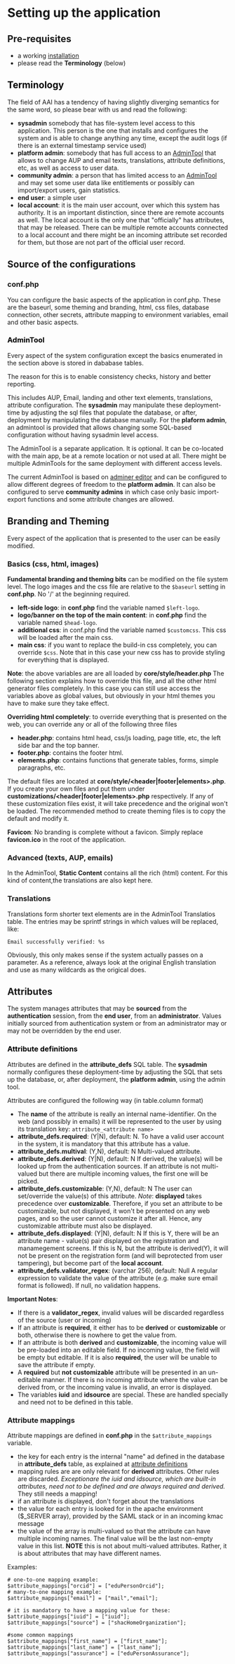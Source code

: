 # Setting up the application

## Pre-requisites
* a working [installation](install.md)
* please read the **Terminology** (below)

## <a name="Terminology" style="color:black">Terminology</a>

The field of AAI has a tendency of having slightly diverging semantics for the same word, so please bear with us and read the following:
* **sysadmin** somebody that has file-system level access to this application. This person is the one that installs and configures the system and is able to change anything any time, except the audit logs (if there is an external timestamp service used)
* **platform admin**: somebody that has full access to an [AdminTool](install.md#AdminTool) that allows to change AUP and email texts, translations, attribute definitions, etc, as well as access to user data.
* **community admin**: a person that has limited access to an [AdminTool](install.md#AdminTool) and may set some user data like entitlements or possibly can import/export users, gain statistics.
* **end user**: a simple user
* **local account**: it is the main user account, over which this system has authority. It is an important distinction, since there are remote accounts as well. The local account is the only one that "officially" has attributes, that may be released. There can be multiple remote accounts connected to a local account and there might be an incoming attribute set recorded for them, but those are not part of the official user record.

## Source of the configurations
### conf.php
You can configure the basic aspects of the application in conf.php. These are the baseurl, some theming and branding, html, css files, database connection, other secrets, attribute mapping to environment variables, email and other basic aspects.

### <a name="AdminTool" style="color:black">AdminTool</a>
Every aspect of the system configuration except the basics enumerated in the section above is stored in dababase tables. 

The reason for this is to enable consistency checks, history and better reporting.

This includes AUP, Email, landing and other text elements, translations, attribute configuration. The **sysadmin** may manipulate these deployment-time by adjusting the sql files that populate the database, or after, deployment by manipulating the database manually. For the **plaform admin**, an admintool is provided that allows changing some SQL-based configuration without having sysadmin level access. 

The AdminTool is a separate application. It is optional. It can be co-located with the main app, be at a remote location or not used at all. There might be multiple AdminTools for the same deployment with different access levels.

The current AdminTool is based on [adminer editor](https://www.adminer.org/en/editor/) and can be configured to allow different degrees of freedom to the **platform admin**. It can also be configured to serve **community admins** in which case only basic import-export functions and some attribute changes are allowed.

## Branding and Theming
Every aspect of the application that is presented to the user can be easily modified. 

### Basics (css, html, images)

**Fundamental branding and theming bits** can be modified on the file system level. The logo images and the css file are relative to the ```$baseurl``` setting in **conf.php**. No '/' at the beginning required.

* **left-side logo**: in **conf.php** find the variable named ```$left-logo```. 
* **logo/banner on the top of the main content**: in **conf.php** find the variable named ```$head-logo```.  
* **additional css**: in conf.php find the variable named ```$customcss```. This css will be loaded after the main css.
* **main css**: if you want to replace the build-in css completely, you can override ```$css```. Note that in this case your new css has to provide styling for everything that is displayed.

**Note**: the above variables are are all loaded by **core/style/header.php** The following section explains how to override this file, and all the other html generator files completely. In this case you can still use access the variables above as global values, but obviously in your html themes you have to make sure they take effect. 

**Overriding html completely**: to override everything that is presented on the web, you can override any or all of the following three files
* **header.php**: contains html head, css/js loading, page title, etc, the left side bar and the top banner. 
* **footer.php**: contains the footer html.
* **elements.php**: contains functions that generate tables, forms, simple paragraphs, etc.

The default files are located at **core/style/<header|footer|elements>.php**. If you create your own files and put them under **customizations/<header|footer|elements>.php** respectively. If any of these customization files exist, it will take precedence and the original won't be loaded. The recommended method to create theming files is to copy the default and modify it.

**Favicon**: No branding is complete without a favicon. Simply replace **favicon.ico** in the root of the application.

### Advanced (texts, AUP, emails)

In the AdminTool, **Static Content** contains all the rich (html) content. For this kind of content,the translations are also kept here.

### Translations

Translations form shorter text elements are in the AdminTool Translatios table. The entries may be sprintf strings in which values will be replaced, like:
```
Email successfully verified: %s
```
Obviously, this only makes sense if the system actually passes on a parameter. As a reference, always look at the original English translation and use as many wildcards as the origical does.

## Attributes

The system manages attributes that may be **sourced** from the **authentication** session, from the **end user**, from an **administrator**. Values initially sourced from authentication system or from an administrator may or may not be overridden by the end user. 

### <a name="AttributeDefinitions" style="color:black">Attribute definitions</a>

Attributes are defined in the **attribute_defs** SQL table. The **sysadmin** normally configures these deployment-time by adjusting the SQL that sets up the database, or, after deployment, the **platform admin**, using the admin tool. 

Attributes are configured the following way (in table.column format)
* The **name** of the attribute is really an internal name-identifier. On the web (and possibly in emails) it will be represented to the user by using its translation key: ``attribute_<attribute name>``
* **attribute_defs.required**: (Y|N), default: N. To have a valid user account in the system, it is mandatory that this attribute has a value. 
* **attribute_defs.multival**: (Y,N), default: N
Multi-valued attribute.
* **attribute_defs.derived**: (Y|N), default: N
If derived, the value(s) will be looked up from the authentication sources. If an attribute is not multi-valued but there are multiple incoming values, the first one will be picked.
* **attribute_defs.customizable**: (Y,N), default: N
The user can set/override the value(s) of this attribute. 
*Note*: **displayed** takes precedence over **customizable**. Therefore, if you set an attribute to be customizable, but not displayed, it won't be presented on any web pages, and so the user cannot customize it after all. Hence, any customizable attribute must also be displayed.
* **attribute_defs.displayed**: (Y|N), default: N
If this is Y, there will be an attribute name - value(s) pair displayed on the registration and manamegement screens. If this is N, but the attribute is derived(Y), it will not be present on the registration form (and will beprotected from user tampering), but become part of the **local account**.
* **attribute_defs.validator_regex**: (varchar 256), default: Null
A regular expression to validate the value of the attribute (e.g. make sure email format is followed). If null, no validation happens.

**Important Notes**:
* If there is a **validator_regex**, invalid values will be discarded regardless of the source (user or incoming)
* If an attribute is **required**, it either has to be **derived** or **customizable** or both, otherwise there is nowhere to get the value from. 
* If an attribute is both **derived** and **customizable**, the incoming value will be pre-loaded into an editable field. If no incoming value, the field will be empty but editable. If it is also **required**, the user will be unable to save the attribute if empty.
* A **required** but **not customizable** attribute will be presented in an un-editable manner. If there is no incoming attribute where the value can be derived from, or the incoming value is invalid, an error is displayed.
* The variables **iuid** and **idsource** are special. These are handled specially and need not to be defined in this table.

### Attribute mappings

Attribute mappings are defined in **conf.php** in the ```$attribute_mappings``` variable. 

* the key for each entry is the internal "name" ad defined in the database in **attribute_defs** table, as explained at [attribute definitions](install.md#AttributeDefinitions) 
* mapping rules are are only relevant for **derived** attributes. Other rules are discarded. *Exceptionare the iuid and idsource, which are built-in attributes, need not to be defined and are always required and derived.* They still needs a mapping!
* if an attribute is displayed, don't forget about the translations
* the value for each entry is looked for in the apache environment ($_SERVER array), provided by the SAML stack or in an incoming kmac message
* the value of the array is multi-valued so that the attribute can have multiple incoming names. The final value will be the last non-empty value in this list. **NOTE** this is not about multi-valued attributes. Rather, it is about attributes that may have different names. 

Examples:
```
# one-to-one mapping example:
$attribute_mappings["orcid"] = ["eduPersonOrcid"];
# many-to-one mapping example:
$attribute_mappings["email"] = ["mail","email"];

# it is mandatory to have a mapping value for these:
$attribute_mappings["iuid"] = ["iuid"];
$attribute_mappings["source"] = ["shacHomeOrganization"];

#some common mappings
$attribute_mappings["first_name"] = ["first_name"];
$attribute_mappings["last_name"] = ["last_name"];
$attribute_mappings["assurance"] = ["eduPersonAssurance"];

```


